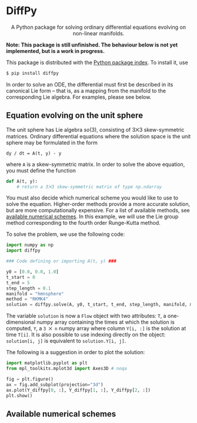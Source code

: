 # DiffPy

<p align="center">
A Python package for solving ordinary differential equations evolving on non-linear manifolds.
</p>

**Note: This package is still unfinished. The behaviour below is not yet implemented, but is a work in progress.**

This package is distributed with the [Python package index](https://pypi.org/). To install it, use

```bash
$ pip install diffpy
```

In order to solve an ODE, the differential must first be described in its canonical Lie form – that is, as a mapping from the manifold to the corresponding Lie algebra.
For examples, please see below.

## Equation evolving on the unit sphere

The unit sphere has Lie algebra _so_(3), consisting of 3⨉3 skew-symmetric matrices.
Ordinary differential equations where the solution space is the unit sphere may be formulated in the form

```
dy / dt = A(t, y) · y
```

where `A` is a skew-symmetric matrix.
In order to solve the above equation, you must define the function

```py
def A(t, y):
    # return a 3⨉3 skew-symmetric matrix of type np.ndarray
```

You must also decide which numerical scheme you would like to use to solve the equation.
Higher-order methods provide a more accurate solution, but are more computationally expensive.
For a list of available methods, see [available numerical schemes](#Available-numerical-schemes).
In this example, we will use the Lie group method corresponding to the fourth order Runge-Kutta method.

To solve the problem, we use the following code:

```py
import numpy as np
import diffpy

### Code defining or importing A(t, y) ###

y0 = [0.0, 0.0, 1.0]
t_start = 0
t_end = 5
step_length = 0.1
manifold = "hmnsphere"
method = "RKMK4"
solution = diffpy.solve(A, y0, t_start, t_end, step_length, manifold, method)
```
The variable `solution` is now a `Flow` object with two attributes: `T`, a one-dimensional numpy array containing the times at which the solution is computed, `Y`, a `3 ⨉ n` numpy array where column `Y[i, :]` is the solution at time `T[i]`.
It is also possible to use indexing directly on the object: `solution[i, j]` is equivalent to `solution.Y[i, j]`.

The following is a suggestion in order to plot the solution:

```py
import matplotlib.pyplot as plt
from mpl_toolkits.mplot3d import Axes3D # noqa

fig = plt.figure()
ax = fig.add_subplot(projection="3d")
ax.plot(Y_diffpy[0, :], Y_diffpy[1, :], Y_diffpy[2, :])
plt.show()
```


## Available numerical schemes

